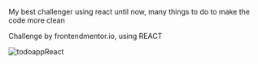 My best challenger using react until now, many things to do to make the code more clean

Challenge by frontendmentor.io, using REACT

![todoappReact](https://user-images.githubusercontent.com/90700338/198741375-9e1e4b0a-192d-4eea-8949-197e8a08f2c3.png)

